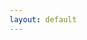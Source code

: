 ```yaml
---
layout: default
---
```


<div id="logiciel-details"></div>

<script>
  const urlParams = new URLSearchParams(window.location.search);
  const logicielName = urlParams.get('name');
  const data = {{ site.data.soft_list | jsonify }};

  function findLogiciel(categories, name) {
    for (const category of categories) {
      if (category.logiciels) {
        const logiciel = category.logiciels.find(l => l.nom.toLowerCase() === name.toLowerCase());
        if (logiciel) {
          return logiciel;
        }
      }
      if (category.categories) {
        const result = findLogiciel(category.categories, name);
        if (result) {
          return result;
        }
      }
    }
    return null;
  }

  const foundLogiciel = findLogiciel(data.categories, logicielName);
  const detailsContainer = document.getElementById('logiciel-details');

  if (foundLogiciel) {
    const aptLink = foundLogiciel.apt 
    ? (foundLogiciel.apt.startsWith('http://') || foundLogiciel.apt.startsWith('https://')
        ? `<a href="${foundLogiciel.apt}">${foundLogiciel.nom}</a>` 
        : `<a href="apt://${foundLogiciel.apt}">apt://${foundLogiciel.apt}</a>`)
    : 'Not available';

    detailsContainer.innerHTML = `
      <h1>${foundLogiciel.nom}</h1>
      <p>${foundLogiciel.description || 'Pas de description disponible.'}</p>
      <ul>
        ${aptLink ? `<li>Installation: ${aptLink}</li>` : ''}
        ${foundLogiciel.url_doc_ubuntu_fr ? `<li>Documentation Ubuntu: <a href="${foundLogiciel.url_doc_ubuntu_fr}" target="_blank">${foundLogiciel.url_doc_ubuntu_fr}</a></li>` : ''}
        ${foundLogiciel.url_website ? `<li>Site Internet: <a href="${foundLogiciel.url_website}" target="_blank">${foundLogiciel.url_website}</a></li>` : ''}
        ${foundLogiciel.url_repository ? `<li>Repository: <a href="${foundLogiciel.url_repository}" target="_blank">${foundLogiciel.url_repository}</a></li>` : ''}
      </ul>
    `;

    //Affichage du contenu du markdowwn indiqué par url_internal
    if (foundLogiciel.url_internal) {
      fetch(foundLogiciel.url_internal)
        .then(response => {
          if (!response.ok) {
            throw new Error('Fichier non trouvé');
          }
          return response.text();
        })
        .then(htmlContent => {
          // Supprimer l'élément header si présent
          const tempDiv = document.createElement('div');
          tempDiv.innerHTML = htmlContent;
          const header = tempDiv.querySelector('header');
          if (header) {
            header.remove(); 
          }
          const innerContent = tempDiv.innerHTML;
          detailsContainer.innerHTML += `
            <div><h3>Plus d'infos :</h3>${innerContent}</div>
          `;
        })
        .catch(error => {
          detailsContainer.innerHTML += `<p>Erreur lors du chargement du fichier interne: ${error.message}</p>`;
        });
    }
  } else {
    detailsContainer.textContent = 'Logiciel introuvable.';
  }
</script>


